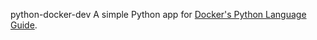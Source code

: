 python-docker-dev
A simple Python app for [Docker's Python Language Guide](https://docs.docker.com/language/python).
